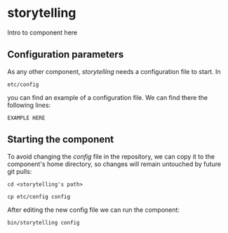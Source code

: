 # storytelling
Intro to component here


## Configuration parameters
As any other component, *storytelling* needs a configuration file to start. In
```
etc/config
```
you can find an example of a configuration file. We can find there the following lines:
```
EXAMPLE HERE
```

## Starting the component
To avoid changing the *config* file in the repository, we can copy it to the component's home directory, so changes will remain untouched by future git pulls:

```
cd <storytelling's path> 
```
```
cp etc/config config
```

After editing the new config file we can run the component:

```
bin/storytelling config
```

